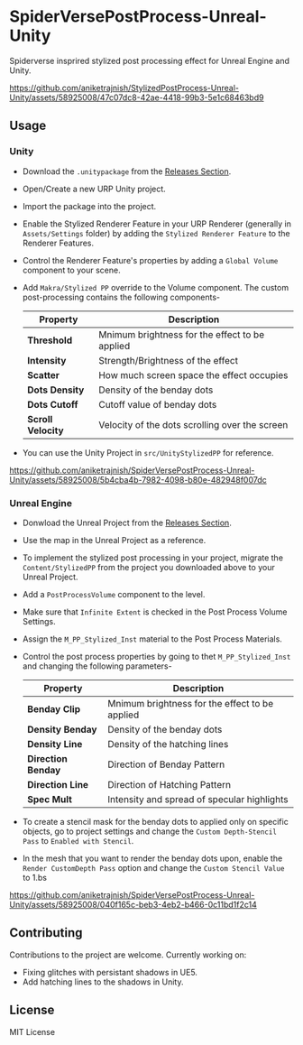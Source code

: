 # SpiderVersePostProcess-Unreal-Unity
 Spiderverse insprired stylized post processing effect for Unreal Engine and Unity.
 
https://github.com/aniketrajnish/StylizedPostProcess-Unreal-Unity/assets/58925008/47c07dc8-42ae-4418-99b3-5e1c68463bd9

## Usage
### Unity
* Download the `.unitypackage` from the [Releases Section](https://github.com/aniketrajnish/StylizedPostProcess-Unreal-Unity/releases/tag/v001-unity).
* Open/Create a new URP Unity project.
* Import the package into the project.
* Enable the Stylized Renderer Feature in your URP Renderer (generally in `Assets/Settings` folder) by adding the `Stylized Renderer Feature` to the Renderer Features.
* Control the Renderer Feature's properties by adding a `Global Volume` component to your scene.
* Add `Makra/Stylized PP` override to the Volume component. The custom post-processing contains the following components-
  
  | Property           | Description                                                                                       |
  |--------------------|---------------------------------------------------------------------------------------------------|
  | **Threshold**      | Mnimum brightness for the effect to be applied                               |
  | **Intensity**      | Strength/Brightness of the effect                                                              |
  | **Scatter**        | How much screen space the effect occupies                                             |  
  | **Dots Density**   | Density of the benday dots                            |
  | **Dots Cutoff**    | Cutoff value of benday dots                                 |
  | **Scroll Velocity** | Velocity of the dots scrolling over the screen                  |
* You can use the Unity Project in `src/UnityStylizedPP` for reference.

https://github.com/aniketrajnish/SpiderVersePostProcess-Unreal-Unity/assets/58925008/5b4cba4b-7982-4098-b80e-482948f007dc

### Unreal Engine
* Donwload the Unreal Project from the [Releases Section](https://github.com/aniketrajnish/SpiderVersePostProcess-Unreal-Unity/releases/tag/v001-unreal).
* Use the map in the Unreal Project as a reference.
* To implement the stylized post processing in your project, migrate the `Content/StylizedPP` from the project you downloaded above to your Unreal Project.
* Add a `PostProcessVolume` component to the level.
* Make sure that `Infinite Extent` is checked in the Post Process Volume Settings.
* Assign the `M_PP_Stylized_Inst` material to the Post Process Materials.
* Control the post process properties by going to thet `M_PP_Stylized_Inst` and changing the following parameters-
  
  | Property             | Description                                                                                                                                                           |
  |----------------------|-----------------------------------------------------------------------------------------------------------------------------------------------------------------------|
  | **Benday Clip**      | Mnimum brightness for the effect to be applied                                                |
  | **Density Benday**   | Density of the benday dots                                        |
  | **Density Line**     | Density of the hatching lines                                             |
  | **Direction Benday** | Direction of Benday Pattern                                                |
  | **Direction Line**   | Direction of Hatching Pattern                    |
  | **Spec Mult**        | Intensity and spread of specular highlights                                                        |
* To create a stencil mask for the benday dots to applied only on specific objects, go to project settings and change the `Custom Depth-Stencil Pass` to `Enabled with Stencil`.
* In the mesh that you want to render the benday dots upon, enable the `Render CustomDepth Pass` option and change the `Custom Stencil Value` to 1.bs  
 
https://github.com/aniketrajnish/SpiderVersePostProcess-Unreal-Unity/assets/58925008/040f165c-beb3-4eb2-b466-0c11bd1f2c14

## Contributing
Contributions to the project are welcome. Currently working on:
* Fixing glitches with persistant shadows in UE5.
* Add hatching lines to the shadows in Unity.
  
## License
MIT License
